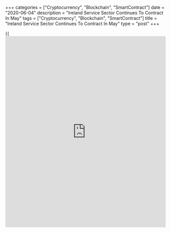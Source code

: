+++
categories = ["Cryptocurrency", "Blockchain", "SmartContract"]
date = "2020-06-04"
description = "Ireland Service Sector Continues To Contract In May"
tags = ["Cryptocurrency", "Blockchain", "SmartContract"]
title = "Ireland Service Sector Continues To Contract In May"
type = "post"
+++

{{<iframe id="large-banner" src="https://www.bounty.group/#slide=15.0" width="100%" height="600" scrolling="no" style="border: 0px solid rgb(216, 221, 230); border-radius: 3px;">}}

Ireland's service sector continued to contract in May due to the ongoing
lockdown measures to control the spread of [coronavirus][1], or
Covid-19, survey data from IHS Markit showed on Thursday.

The services Purchasing Managers' Index rose to 23.4 in May from a
record-low of 13.9 in April. A score below 50 indicates contraction in
the sector. This was the second-lowest reading ever recorded.

New [business][2] received declined at a softer rate in May and new
works decreased as demand dry up due to the Covid-19 pandemic.

The volume of outstanding business declined. Employment fell for the
third straight month in May with the rate of job shedding easing
slightly from April.

On the price front, deflationary pressures remained in May and input
prices fell for the second straight month. Firms cut their own charges
to bring in revenues, with the rate of reduction strongest since April
2013.

The 12-month outlook for activity remained weak in May and the overall
degree of pessimism was softer.

Private sector output, covering manufacturing and services, continued to
drop at [historical](https://www.fintechee.com/services/historical-data-for-forex/)ly marked pace in May. The composite output index rose
to 25.7 in May from 17.3 in the previous month.

For comments and feedback [contact](https://www.playgroundfx.com/contact/): editorial@rtt[news](https://www.letsplayfx.com/blog/forex-news-website/).com

[Economic News][3]

 **What parts of the world are seeing the best (and worst) economic
performances lately? Click[here][4] to check out our [Econ Scorecard][4]
and find out! See up-to-the-moment [ranking](https://www.playgroundfx.com/blog/crypto-exchange-ranking/)s for the best and worst
performers in [GDP][5], [unemployment rate][6], [inflation][7] and much
more.**

   1. www.rtt[news](https://www.letsplayfx.com/blog/forex-news-website/).com/list/coronavirus.aspx
   2. www.rtt[news](https://www.letsplayfx.com/blog/forex-news-website/).com/Content/Business.aspx
   3. www.rtt[news](https://www.letsplayfx.com/blog/forex-news-website/).com/Content/EconomicNews.aspx
   4. www.rtt[news](https://www.letsplayfx.com/blog/forex-news-website/).com/economic-scorecard/world-rank/PPI/highest-performance.aspx
   5. www.rtt[news](https://www.letsplayfx.com/blog/forex-news-website/).com/economic-scorecard/world-rank/GDP/highest-performance.aspx
   6. www.rtt[news](https://www.letsplayfx.com/blog/forex-news-website/).com/economic-scorecard/world-rank/unemployment-rate/lowest-performance.aspx
   7. www.rtt[news](https://www.letsplayfx.com/blog/forex-news-website/).com/economic-scorecard/world-rank/CPI/highest-performance.aspx